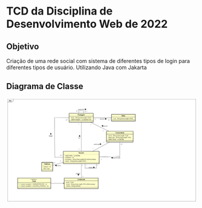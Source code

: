 # TCD da Disciplina de Desenvolvimento Web de 2022
## Objetivo
Criação de uma rede social com sistema de diferentes tipos de login para diferentes tipos de usuário. Utilizando Java com Jakarta
## Diagrama de Classe
![Diagrama](DiagramaClasse.png)
